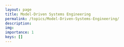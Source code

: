 ```yaml
---
layout: page
title: Model-Driven Systems Engineering
permalink: /topics/Model-Driven-Systems-Engineering/
description:
img:
importance: 1
keys: []
---
```


